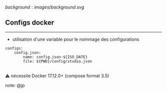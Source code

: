 $background:images/background.svg$
## Configs docker
---

* utilisation d'une variable pour le nommage des configurations

```
configs:
    config.json:
        name: config.json-${ISO_DATE}
        file: ${PWD}/config/studio.json
```
<br/>
⚠ nécessite Docker 17.12.0+ (compose format 3.5)

note: @jp

